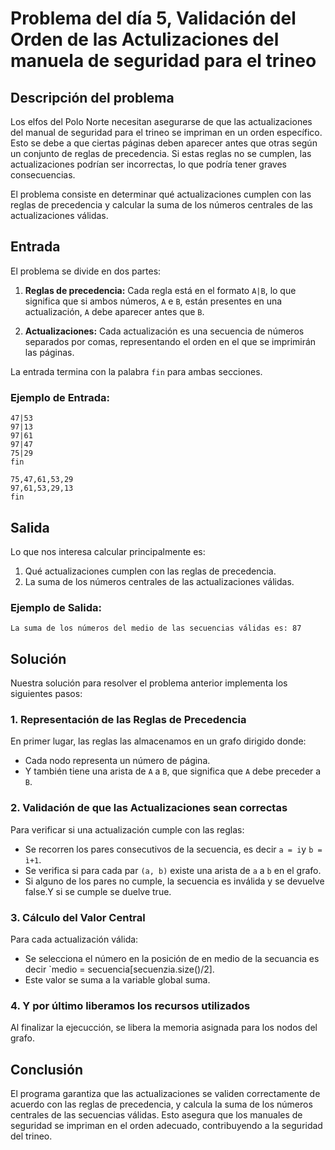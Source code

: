 
# Problema del día 5, Validación del Orden de las Actulizaciones del manuela de seguridad para el trineo

## Descripción del problema

Los elfos del Polo Norte necesitan asegurarse de que las actualizaciones del manual de seguridad para el trineo se impriman en un orden específico. Esto se debe a que ciertas páginas deben aparecer antes que otras según un conjunto de reglas de precedencia. Si estas reglas no se cumplen, las actualizaciones podrían ser incorrectas, lo que podría tener graves consecuencias.

El problema consiste en determinar qué actualizaciones cumplen con las reglas de precedencia y calcular la suma de los números centrales de las actualizaciones válidas.

## Entrada

El problema se divide en dos partes:

1. **Reglas de precedencia:**
   Cada regla está en el formato `A|B`, lo que significa que si ambos números, `A` e `B`, están presentes en una actualización, `A` debe aparecer antes que `B`.

2. **Actualizaciones:**
   Cada actualización es una secuencia de números separados por comas, representando el orden en el que se imprimirán las páginas.

La entrada termina con la palabra `fin` para ambas secciones.

### Ejemplo de Entrada:

```
47|53
97|13
97|61
97|47
75|29
fin

75,47,61,53,29
97,61,53,29,13
fin
```

## Salida

Lo que nos interesa calcular principalmente es:

1. Qué actualizaciones cumplen con las reglas de precedencia.
2. La suma de los números centrales de las actualizaciones válidas.

### Ejemplo de Salida:

```
La suma de los números del medio de las secuencias válidas es: 87
```

## Solución

Nuestra solución para resolver el problema anterior implementa los siguientes pasos:

### 1. Representación de las Reglas de Precedencia

En primer lugar, las reglas las almacenamos en un grafo dirigido donde:
- Cada nodo representa un número de página.
- Y también tiene una arista de `A` a `B`, que significa que `A` debe preceder a `B`.

### 2. Validación de que las Actualizaciones sean correctas

Para verificar si una actualización cumple con las reglas:
- Se recorren los pares consecutivos de la secuencia, es decir `a = i`y `b = ì+1`.
- Se verifica si para cada par `(a, b)` existe una arista de `a` a `b` en el grafo.
- Si alguno de los pares no cumple, la secuencia es inválida y se devuelve false.Y si se cumple se duelve true.

### 3. Cálculo del Valor Central

Para cada actualización válida:
- Se selecciona el número en la posición de en medio de la secuancia es decir `medio = secuencia[secuenzia.size()/2].
- Este valor se suma a la variable global suma.

### 4. Y por último liberamos los recursos utilizados

Al finalizar la ejecucción, se libera la memoria asignada para los nodos del grafo.


## Conclusión

El programa garantiza que las actualizaciones se validen correctamente de acuerdo con las reglas de precedencia, y calcula la suma de los números centrales de las secuencias válidas. Esto asegura que los manuales de seguridad se impriman en el orden adecuado, contribuyendo a la seguridad del trineo.


